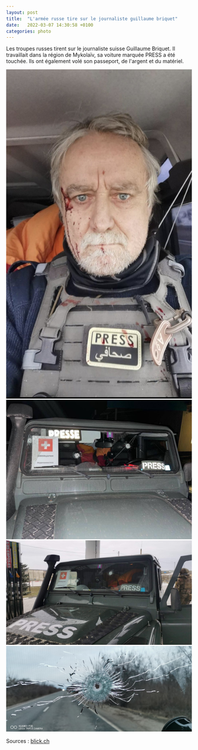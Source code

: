 ```yaml
---
layout: post
title:  "L'armée russe tire sur le journaliste guillaume briquet"
date:   2022-03-07 14:30:58 +0100
categories: photo
---
```


Les troupes russes tirent sur le journaliste suisse Guillaume Briquet. Il travaillait dans la région de Mykolaïv, sa voiture marquée PRESS a été touchée. Ils ont également volé son passeport, de l'argent et du matériel.

<img src="/assets/images/guillaume-briquet.jpeg">
<img src="/assets/images/voiture-guillaume-briquet.jpeg">
<img src="/assets/images/voiture-guillaume-briquet2.jpeg">
<img src="/assets/images/voiture-guillaume-briquet3.jpeg">

Sources : <a href="https://www.blick.ch/ausland/reisepass-weg-fotoausruestung-weg-3000-euro-weg-schweizer-journalist-in-der-ukraine-angeschossen-und-beklaut-id17295618.html">blick.ch</a>
